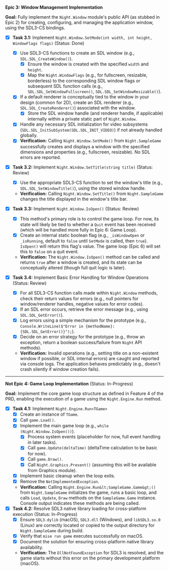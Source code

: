 **Epic 3: Window Management Implementation**

**Goal:** Fully implement the `Night.Window` module's public API (as stubbed in Epic 2) for creating, configuring, and managing the application window, using the SDL3-CS bindings.

- [x] **Task 3.1:** Implement `Night.Window.SetMode(int width, int height, WindowFlags flags)` (Status: Done)
    - [x] Use SDL3-CS functions to create an SDL window (e.g., `SDL.SDL_CreateWindow()`).
        - [x] Ensure the window is created with the specified `width` and `height`.
        - [x] Map the `Night.WindowFlags` (e.g., for fullscreen, resizable, borderless) to the corresponding SDL window flags or subsequent SDL function calls (e.g., `SDL.SDL_SetWindowFullscreen()`, `SDL.SDL_SetWindowResizable()`).
    - [x] If a default renderer is conceptually tied to the window in your design (common for 2D), create an SDL renderer (e.g., `SDL.SDL_CreateRenderer()`) associated with the window.
        - [x] Store the SDL window handle (and renderer handle, if applicable) internally within a private static part of `Night.Window`.
    - [x] Handle any necessary SDL initialization for video subsystems (`SDL.SDL_InitSubSystem(SDL.SDL_INIT_VIDEO)`) if not already handled globally.
    - [x] **Verification:** Calling `Night.Window.SetMode()` from `Night.SampleGame` successfully creates and displays a window with the specified dimensions and properties (e.g., fullscreen, resizable). No SDL errors are reported.

- [x] **Task 3.2:** Implement `Night.Window.SetTitle(string title)` (Status: Review)
    - [x] Use the appropriate SDL3-CS function to set the window's title (e.g., `SDL.SDL_SetWindowTitle()`), using the stored window handle.
    - **Verification:** Calling `Night.Window.SetTitle()` from `Night.SampleGame` changes the title displayed in the window's title bar.

- [x] **Task 3.3:** Implement `Night.Window.IsOpen()` (Status: Review)
    - [x] This method's primary role is to control the game loop. For now, its state will likely be tied to whether a `Quit` event has been received (which will be handled more fully in Epic 6: Game Loop).
    - [x] Create an internal static boolean flag (e.g., `_isWindowOpen` or `_isRunning`, default to `false` until `SetMode` is called, then `true`). `IsOpen()` will return this flag's value. The game loop (Epic 6) will set this to `false` on a quit event.
    - **Verification:** The `Night.Window.IsOpen()` method can be called and returns `true` after a window is created, and its state can be conceptually altered (though full quit logic is later).

- [x] **Task 3.4:** Implement Basic Error Handling for Window Operations (Status: Review)
    - [x] For all SDL3-CS function calls made within `Night.Window` methods, check their return values for errors (e.g., null pointers for window/renderer handles, negative values for error codes).
    - [x] If an SDL error occurs, retrieve the error message (e.g., using `SDL.SDL_GetError()`).
    - [x] Log errors using a simple mechanism for the prototype (e.g., `Console.WriteLine($"Error in {methodName}: {SDL.SDL_GetError()}");`).
    - [x] Decide on an error strategy for the prototype (e.g., throw an exception, return a boolean success/failure from `Night` API methods).
    - **Verification:** Invalid operations (e.g., setting title on a non-existent window if possible, or SDL internal errors) are caught and reported via console logs. The application behaves predictably (e.g., doesn't crash silently if window creation fails).

---

**Not Epic 4: Game Loop Implementation** (Status: In-Progress)

**Goal:** Implement the core game loop structure as defined in Feature 4 of the PRD, enabling the execution of a game using the `Night.Engine.Run` method.

- [x] **Task 4.1:** Implement `Night.Engine.Run<TGame>`
    - [x] Create an instance of `TGame`.
    - [x] Call `game.Load()`.
    - [x] Implement the main game loop (e.g., `while (Night.Window.IsOpen())`).
        - [x] Process system events (placeholder for now, full event handling in later tasks).
        - [x] Call `game.Update(deltaTime)` (deltaTime calculation to be basic for now).
        - [x] Call `game.Draw()`.
        - [x] Call `Night.Graphics.Present()` (assuming this will be available from Graphics module).
    - [x] Implement basic cleanup when the loop exits.
    - [x] Remove the `NotImplementedException`.
    - **Verification:** Calling `Night.Engine.Run&lt;SampleGame.Game&gt;()` from `Night.SampleGame` initializes the game, runs a basic loop, and calls `Load`, `Update`, `Draw` methods on the `SampleGame.Game` instance. Console output indicates these methods are being called.
- [x] **Task 4.2:** Resolve SDL3 native library loading for cross-platform execution (Status: In-Progress)
    - [x] Ensure `SDL3.dylib` (macOS), `SDL3.dll` (Windows), and `libSDL3.so.0` (Linux) are correctly located or copied to the output directory for `Night.SampleGame` during build.
    - [x] Verify that `mise run game` executes successfully on macOS.
    - [x] Document the solution for ensuring cross-platform native library availability.
    - **Verification:** The `DllNotFoundException` for SDL3 is resolved, and the game starts without this error on the primary development platform (macOS).

